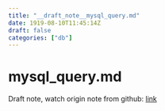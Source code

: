 ```yaml
---
title: "__draft_note__mysql_query.md"
date: 1919-08-10T11:45:14Z
draft: false
categories: ["db"]
---
```


# mysql_query.md

Draft note, watch origin note from github: [link](https://github.com/tinghaolai/just-random-note/blob/master/db/mysql_query.md)